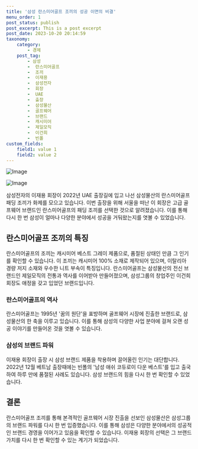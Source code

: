 ```yaml
---
title: '삼성 란스미어골프 조끼의 성공 이면의 비결'
menu_order: 1
post_status: publish
post_excerpt: This is a post excerpt
post_date: 2023-10-20 20:14:59
taxonomy:
    category:
        - 경제
    post_tag:
        - 삼성
        -  란스미어골프
        -  조끼
        -  이재용
        -  삼성전자
        -  회장
        -  UAE
        -  출장
        -  삼성물산
        -  골프웨어
        -  브랜드
        -  캐시미어
        -  제일모직
        -  이건희
        -  빈폴
custom_fields:
    field1: value 1
    field2: value 2
---
```


![Image](https://imgnews.pstatic.net/image/016/2024/02/07/20240207000425_0_20240207112315519.jpg?type=w647)

![Image](https://imgnews.pstatic.net/image/016/2024/02/07/20240207000426_0_20240207112315523.jpg?type=w647)


삼성전자의 이재용 회장이 2022년 UAE 출장길에 입고 나선 삼성물산의 란스미어골프 패딩 조끼가 화제를 모으고 있습니다. 이번 출장을 위해 서울을 떠난 이 회장은 고급 골프웨어 브랜드인 란스미어골프의 패딩 조끼를 선택한 것으로 알려졌습니다. 이를 통해 다시 한 번 삼성이 얼마나 다양한 분야에서 성공을 거둬왔는지를 엿볼 수 있었습니다.

## 란스미어골프 조끼의 특징
란스미어골프의 조끼는 캐시미어 베스트 그레이 제품으로, 품절된 상태인 만큼 그 인기를 확인할 수 있습니다. 이 조끼는 캐시미어 100% 소재로 제작되어 있으며, 이탈리아 경량 저지 소재와 우수한 니트 부속이 특징입니다. 란스미어골프는 삼성물산의 전신 브랜드인 제일모직의 전통과 역사를 이어받아 만들어졌으며, 삼성그룹의 창업주인 이건희 회장도 애정을 갖고 입었던 브랜드입니다.

### 란스미어골프의 역사
란스미어골프는 1995년 '꿈의 원단'을 표방하며 골프웨어 시장에 진출한 브랜드로, 삼성물산의 한 축을 이루고 있습니다. 이를 통해 삼성의 다양한 사업 분야에 걸쳐 오랜 성공 이야기를 만들어온 것을 엿볼 수 있습니다.

### 삼성의 브랜드 파워
이재용 회장이 출장 시 삼성 브랜드 제품을 착용하며 끌어올린 인기는 대단합니다. 2022년 12월 베트남 출장때에는 빈폴의 '남성 애쉬 코듀로이 다운 베스트'를 입고 출국하여 하루 만에 품절된 사례도 있습니다. 삼성 브랜드의 힘을 다시 한 번 확인할 수 있었습니다.

## 결론
란스미어골프 조끼를 통해 본격적인 골프웨어 시장 진출을 선보인 삼성물산은 삼성그룹의 브랜드 파워를 다시 한 번 입증했습니다. 이를 통해 삼성은 다양한 분야에서의 성공적인 브랜드 경영을 이어가고 있음을 확인할 수 있습니다. 이재용 회장의 선택은 그 브랜드 가치를 다시 한 번 확인할 수 있는 계기가 되었습니다.
